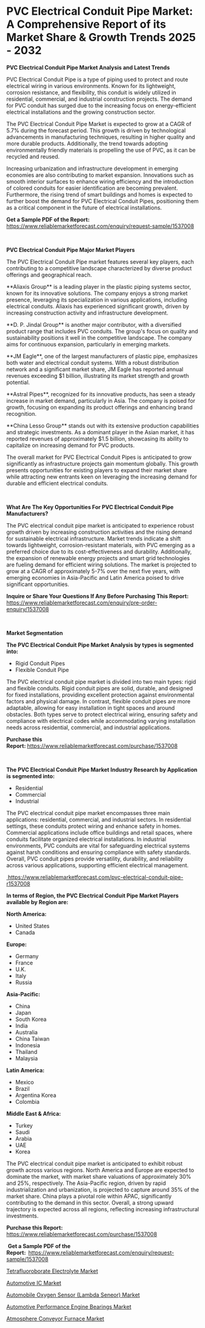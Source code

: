 <p><h1>PVC Electrical Conduit Pipe Market: A Comprehensive Report of its Market Share & Growth Trends 2025 - 2032</h1></p><p><strong>PVC Electrical Conduit Pipe Market Analysis and Latest Trends</strong></p>
<p><p>PVC Electrical Conduit Pipe is a type of piping used to protect and route electrical wiring in various environments. Known for its lightweight, corrosion resistance, and flexibility, this conduit is widely utilized in residential, commercial, and industrial construction projects. The demand for PVC conduit has surged due to the increasing focus on energy-efficient electrical installations and the growing construction sector.</p><p>The PVC Electrical Conduit Pipe Market is expected to grow at a CAGR of 5.7% during the forecast period. This growth is driven by technological advancements in manufacturing techniques, resulting in higher quality and more durable products. Additionally, the trend towards adopting environmentally friendly materials is propelling the use of PVC, as it can be recycled and reused.</p><p>Increasing urbanization and infrastructure development in emerging economies are also contributing to market expansion. Innovations such as smooth interior surfaces to enhance wiring efficiency and the introduction of colored conduits for easier identification are becoming prevalent. Furthermore, the rising trend of smart buildings and homes is expected to further boost the demand for PVC Electrical Conduit Pipes, positioning them as a critical component in the future of electrical installations.</p></p>
<p><strong>Get a Sample PDF of the Report:&nbsp;</strong> <a href="https://www.reliablemarketforecast.com/enquiry/request-sample/1537008?utm_campaign=2245&utm_medium=2&utm_source=Github&utm_content=ia&utm_term=30012025&utm_id=pvc-electrical-conduit-pipe">https://www.reliablemarketforecast.com/enquiry/request-sample/1537008</a></p>
<p>&nbsp;</p>
<p><strong>PVC Electrical Conduit Pipe Major Market Players</strong></p>
<p><p>The PVC Electrical Conduit Pipe market features several key players, each contributing to a competitive landscape characterized by diverse product offerings and geographical reach. </p><p>**Aliaxis Group** is a leading player in the plastic piping systems sector, known for its innovative solutions. The company enjoys a strong market presence, leveraging its specialization in various applications, including electrical conduits. Aliaxis has experienced significant growth, driven by increasing construction activity and infrastructure development.</p><p>**D. P. Jindal Group** is another major contributor, with a diversified product range that includes PVC conduits. The group's focus on quality and sustainability positions it well in the competitive landscape. The company aims for continuous expansion, particularly in emerging markets.</p><p>**JM Eagle**, one of the largest manufacturers of plastic pipe, emphasizes both water and electrical conduit systems. With a robust distribution network and a significant market share, JM Eagle has reported annual revenues exceeding $1 billion, illustrating its market strength and growth potential.</p><p>**Astral Pipes**, recognized for its innovative products, has seen a steady increase in market demand, particularly in Asia. The company is poised for growth, focusing on expanding its product offerings and enhancing brand recognition.</p><p>**China Lesso Group** stands out with its extensive production capabilities and strategic investments. As a dominant player in the Asian market, it has reported revenues of approximately $1.5 billion, showcasing its ability to capitalize on increasing demand for PVC products.</p><p>The overall market for PVC Electrical Conduit Pipes is anticipated to grow significantly as infrastructure projects gain momentum globally. This growth presents opportunities for existing players to expand their market share while attracting new entrants keen on leveraging the increasing demand for durable and efficient electrical conduits.</p></p>
<p>&nbsp;</p>
<p><strong>What Are The Key Opportunities For PVC Electrical Conduit Pipe Manufacturers?</strong></p>
<p><p>The PVC electrical conduit pipe market is anticipated to experience robust growth driven by increasing construction activities and the rising demand for sustainable electrical infrastructure. Market trends indicate a shift towards lightweight, corrosion-resistant materials, with PVC emerging as a preferred choice due to its cost-effectiveness and durability. Additionally, the expansion of renewable energy projects and smart grid technologies are fueling demand for efficient wiring solutions. The market is projected to grow at a CAGR of approximately 5-7% over the next five years, with emerging economies in Asia-Pacific and Latin America poised to drive significant opportunities.</p></p>
<p><strong>Inquire or Share Your Questions If Any Before Purchasing This Report:</strong> <a href="https://www.reliablemarketforecast.com/enquiry/pre-order-enquiry/1537008?utm_campaign=2245&utm_medium=2&utm_source=Github&utm_content=ia&utm_term=30012025&utm_id=pvc-electrical-conduit-pipe">https://www.reliablemarketforecast.com/enquiry/pre-order-enquiry/1537008</a></p>
<p>&nbsp;</p>
<p><strong>Market Segmentation</strong></p>
<p><strong>The PVC Electrical Conduit Pipe Market Analysis by types is segmented into:</strong></p>
<p><ul><li>Rigid Conduit Pipes</li><li>Flexible Conduit Pipe</li></ul></p>
<p><p>The PVC electrical conduit pipe market is divided into two main types: rigid and flexible conduits. Rigid conduit pipes are solid, durable, and designed for fixed installations, providing excellent protection against environmental factors and physical damage. In contrast, flexible conduit pipes are more adaptable, allowing for easy installation in tight spaces and around obstacles. Both types serve to protect electrical wiring, ensuring safety and compliance with electrical codes while accommodating varying installation needs across residential, commercial, and industrial applications.</p></p>
<p><strong>Purchase this Report:&nbsp;</strong><a href="https://www.reliablemarketforecast.com/purchase/1537008?utm_campaign=2245&utm_medium=2&utm_source=Github&utm_content=ia&utm_term=30012025&utm_id=pvc-electrical-conduit-pipe">https://www.reliablemarketforecast.com/purchase/1537008</a></p>
<p>&nbsp;</p>
<p><strong>The PVC Electrical Conduit Pipe Market Industry Research by Application is segmented into:</strong></p>
<p><ul><li>Residential</li><li>Commercial</li><li>Industrial</li></ul></p>
<p><p>The PVC electrical conduit pipe market encompasses three main applications: residential, commercial, and industrial sectors. In residential settings, these conduits protect wiring and enhance safety in homes. Commercial applications include office buildings and retail spaces, where conduits facilitate organized electrical installations. In industrial environments, PVC conduits are vital for safeguarding electrical systems against harsh conditions and ensuring compliance with safety standards. Overall, PVC conduit pipes provide versatility, durability, and reliability across various applications, supporting efficient electrical management.</p></p>
<p><a href="https://www.reliablemarketforecast.com/pvc-electrical-conduit-pipe-r1537008?utm_campaign=2245&utm_medium=2&utm_source=Github&utm_content=ia&utm_term=30012025&utm_id=pvc-electrical-conduit-pipe">&nbsp;https://www.reliablemarketforecast.com/pvc-electrical-conduit-pipe-r1537008</a></p>
<p><strong>In terms of Region, the PVC Electrical Conduit Pipe Market Players available by Region are:</strong></p>
<p>
    <p> <strong> North America: </strong>
        <ul>
            <li>United States</li>
            <li>Canada</li>
        </ul>
        </p> 
    <p> <strong> Europe: </strong>
        <ul>
            <li>Germany</li>
            <li>France</li>
            <li>U.K.</li>
            <li>Italy</li>
            <li>Russia</li>
        </ul>
        </p> 
    <p> <strong> Asia-Pacific: </strong>
        <ul>
            <li>China</li>
            <li>Japan</li>
            <li>South Korea</li>
            <li>India</li>
            <li>Australia</li>
            <li>China Taiwan</li>
            <li>Indonesia</li>
            <li>Thailand</li>
            <li>Malaysia</li>
        </ul>
        </p> 
    <p> <strong> Latin America: </strong>
        <ul>
            <li>Mexico</li>
            <li>Brazil</li>
            <li>Argentina Korea</li>
            <li>Colombia</li>
        </ul>
        </p> 
    <p> <strong> Middle East & Africa: </strong>
        <ul>
            <li>Turkey</li>
            <li>Saudi</li>
            <li>Arabia</li>
            <li>UAE</li>
            <li>Korea</li>
        </ul>
    </p>
    </p>
<p><p>The PVC electrical conduit pipe market is anticipated to exhibit robust growth across various regions. North America and Europe are expected to dominate the market, with market share valuations of approximately 30% and 25%, respectively. The Asia-Pacific region, driven by rapid industrialization and urbanization, is projected to capture around 35% of the market share. China plays a pivotal role within APAC, significantly contributing to the demand in this sector. Overall, a strong upward trajectory is expected across all regions, reflecting increasing infrastructural investments.</p></p>
<p><strong>Purchase this Report: </strong><a href="https://www.reliablemarketforecast.com/purchase/1537008?utm_campaign=2245&utm_medium=2&utm_source=Github&utm_content=ia&utm_term=30012025&utm_id=pvc-electrical-conduit-pipe">https://www.reliablemarketforecast.com/purchase/1537008</a></p>
<p>&nbsp;<strong>Get a Sample PDF of the Report:&nbsp;&nbsp;</strong><a href="https://www.reliablemarketforecast.com/enquiry/request-sample/1537008?utm_campaign=2245&utm_medium=2&utm_source=Github&utm_content=ia&utm_term=30012025&utm_id=pvc-electrical-conduit-pipe">https://www.reliablemarketforecast.com/enquiry/request-sample/1537008</a></p>
<p><strong></strong></p>
<p><p><a href="https://www.linkedin.com/pulse/whats-fueling-tetrafluoroborate-electrolyte-markets-qgzpe?utm_campaign=2245&utm_medium=2&utm_source=Github&utm_content=ia&utm_term=30012025&utm_id=pvc-electrical-conduit-pipe">Tetrafluoroborate Electrolyte Market</a></p><p><a href="https://github.com/manesros8/Market-Research-Report-List-1/blob/main/automotive-ic-market.md?utm_campaign=2245&utm_medium=2&utm_source=Github&utm_content=ia&utm_term=30012025&utm_id=pvc-electrical-conduit-pipe">Automotive IC Market</a></p><p><a href="https://www.linkedin.com/pulse/trustworthy-market-insights-automobile-oxygen-sensor-opexe?utm_campaign=2245&utm_medium=2&utm_source=Github&utm_content=ia&utm_term=30012025&utm_id=pvc-electrical-conduit-pipe">Automobile Oxygen Sensor (Lambda Seneor) Market</a></p><p><a href="https://github.com/WashimHussain441/Market-Research-Report-List-1/blob/main/automotive-performance-engine-bearings-market.md?utm_campaign=2245&utm_medium=2&utm_source=Github&utm_content=ia&utm_term=30012025&utm_id=pvc-electrical-conduit-pipe">Automotive Performance Engine Bearings Market</a></p><p><a href="https://www.linkedin.com/pulse/atmosphere-conveyor-furnace-market-analysis-latest-marketing-47c6e?utm_campaign=2245&utm_medium=2&utm_source=Github&utm_content=ia&utm_term=30012025&utm_id=pvc-electrical-conduit-pipe">Atmosphere Conveyor Furnace Market</a></p></p>